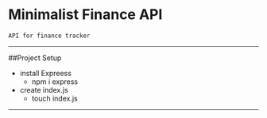 # Minimalist Finance API
	API for finance tracker
---
##Project Setup
+ install Expreess
  + npm i express
+ create index.js
  + touch index.js

---

